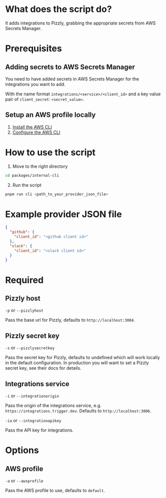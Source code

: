 # What does the script do?

It adds integrations to Pizzly, grabbing the appropriate secrets from AWS Secrets Manager.

# Prerequisites

## Adding secrets to AWS Secrets Manager

You need to have added secrets in AWS Secrets Manager for the integrations you want to add.

With the name format `integrations/<service>/<client_id>` and a key value pair of `client_secret`: `<secret_value>`.

## Setup an AWS profile locally

1. [Install the AWS CLI](https://aws.amazon.com/cli/)
2. [Configure the AWS CLI](https://docs.aws.amazon.com/cli/latest/userguide/cli-configure-quickstart.html#cli-configure-quickstart-config)

# How to use the script

1. Move to the right directory

```bash
cd packages/internal-cli
```

2. Run the script

```bash
pnpm run cli <path_to_your_provider_json_file>
```

# Example provider JSON file

```json
{
  "github": {
    "client_id": "<github client id>"
  },
  "slack": {
    "client_id": "<slack client id>"
  }
}
```

# Required

## Pizzly host

`-p` or `--pizzlyhost`

Pass the base url for Pizzly, defaults to `http://localhost:3004`.

## Pizzly secret key

`-s` or `--pizzlysecretkey`

Pass the secret key for Pizzly, defaults to undefined which will work locally in the default configuration. In production you will want to set a Pizzly secret key, see their docs for details.

## Integrations service

`-i` or `--integrationorigin`

Pass the origin of the integrations service, e.g. `https://integrations.trigger.dev`. Defaults to `http://localhost:3006`.

`-ia` or `--integrationapikey`

Pass the API key for integrations.

# Options

## AWS profile

`-a` or `--awsprofile`

Pass the AWS profile to use, defaults to `default`.
